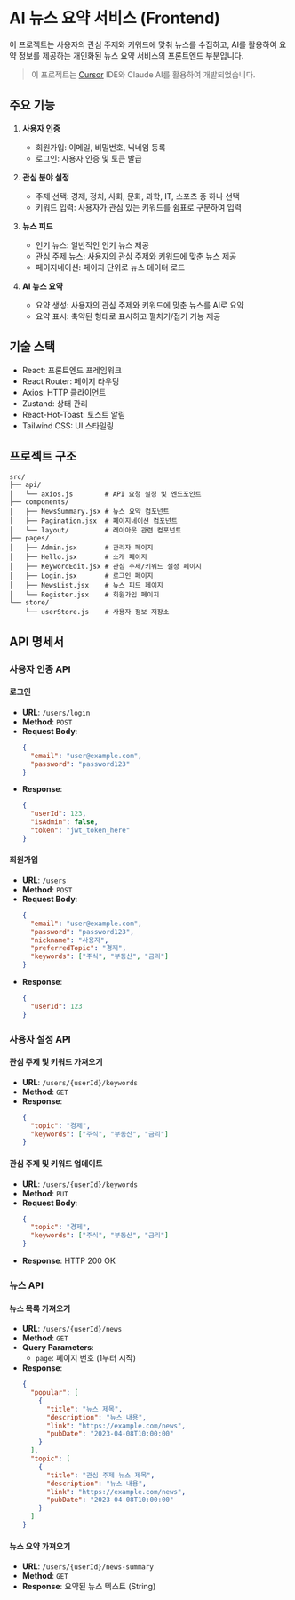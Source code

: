 # AI 뉴스 요약 서비스 (Frontend)

이 프로젝트는 사용자의 관심 주제와 키워드에 맞춰 뉴스를 수집하고, AI를 활용하여 요약 정보를 제공하는 개인화된 뉴스 요약 서비스의 프론트엔드 부분입니다.

> 이 프로젝트는 [Cursor](https://cursor.sh) IDE와 Claude AI를 활용하여 개발되었습니다.

## 주요 기능

1. **사용자 인증**

   - 회원가입: 이메일, 비밀번호, 닉네임 등록
   - 로그인: 사용자 인증 및 토큰 발급

2. **관심 분야 설정**

   - 주제 선택: 경제, 정치, 사회, 문화, 과학, IT, 스포츠 중 하나 선택
   - 키워드 입력: 사용자가 관심 있는 키워드를 쉼표로 구분하여 입력

3. **뉴스 피드**

   - 인기 뉴스: 일반적인 인기 뉴스 제공
   - 관심 주제 뉴스: 사용자의 관심 주제와 키워드에 맞춘 뉴스 제공
   - 페이지네이션: 페이지 단위로 뉴스 데이터 로드

4. **AI 뉴스 요약**
   - 요약 생성: 사용자의 관심 주제와 키워드에 맞춘 뉴스를 AI로 요약
   - 요약 표시: 축약된 형태로 표시하고 펼치기/접기 기능 제공

## 기술 스택

- React: 프론트엔드 프레임워크
- React Router: 페이지 라우팅
- Axios: HTTP 클라이언트
- Zustand: 상태 관리
- React-Hot-Toast: 토스트 알림
- Tailwind CSS: UI 스타일링

## 프로젝트 구조

```
src/
├── api/
│   └── axios.js        # API 요청 설정 및 엔드포인트
├── components/
│   ├── NewsSummary.jsx # 뉴스 요약 컴포넌트
│   ├── Pagination.jsx  # 페이지네이션 컴포넌트
│   └── layout/         # 레이아웃 관련 컴포넌트
├── pages/
│   ├── Admin.jsx       # 관리자 페이지
│   ├── Hello.jsx       # 소개 페이지
│   ├── KeywordEdit.jsx # 관심 주제/키워드 설정 페이지
│   ├── Login.jsx       # 로그인 페이지
│   ├── NewsList.jsx    # 뉴스 피드 페이지
│   └── Register.jsx    # 회원가입 페이지
└── store/
    └── userStore.js    # 사용자 정보 저장소
```

## API 명세서

### 사용자 인증 API

#### 로그인

- **URL**: `/users/login`
- **Method**: `POST`
- **Request Body**:
  ```json
  {
    "email": "user@example.com",
    "password": "password123"
  }
  ```
- **Response**:
  ```json
  {
    "userId": 123,
    "isAdmin": false,
    "token": "jwt_token_here"
  }
  ```

#### 회원가입

- **URL**: `/users`
- **Method**: `POST`
- **Request Body**:
  ```json
  {
    "email": "user@example.com",
    "password": "password123",
    "nickname": "사용자",
    "preferredTopic": "경제",
    "keywords": ["주식", "부동산", "금리"]
  }
  ```
- **Response**:
  ```json
  {
    "userId": 123
  }
  ```

### 사용자 설정 API

#### 관심 주제 및 키워드 가져오기

- **URL**: `/users/{userId}/keywords`
- **Method**: `GET`
- **Response**:
  ```json
  {
    "topic": "경제",
    "keywords": ["주식", "부동산", "금리"]
  }
  ```

#### 관심 주제 및 키워드 업데이트

- **URL**: `/users/{userId}/keywords`
- **Method**: `PUT`
- **Request Body**:
  ```json
  {
    "topic": "경제",
    "keywords": ["주식", "부동산", "금리"]
  }
  ```
- **Response**: HTTP 200 OK

### 뉴스 API

#### 뉴스 목록 가져오기

- **URL**: `/users/{userId}/news`
- **Method**: `GET`
- **Query Parameters**:
  - `page`: 페이지 번호 (1부터 시작)
- **Response**:
  ```json
  {
    "popular": [
      {
        "title": "뉴스 제목",
        "description": "뉴스 내용",
        "link": "https://example.com/news",
        "pubDate": "2023-04-08T10:00:00"
      }
    ],
    "topic": [
      {
        "title": "관심 주제 뉴스 제목",
        "description": "뉴스 내용",
        "link": "https://example.com/news",
        "pubDate": "2023-04-08T10:00:00"
      }
    ]
  }
  ```

#### 뉴스 요약 가져오기

- **URL**: `/users/{userId}/news-summary`
- **Method**: `GET`
- **Response**: 요약된 뉴스 텍스트 (String)
